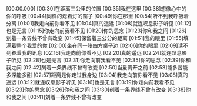 [00:00.000][00:30]在距离三公里的位置[00:35]我在这里[00:38]想像心中的你的呼吸[00:44]同样的熄着灯的窗子[00:49]你在那里[00:54]听不到我呼吸着分离[01:01]我走向前你看不见[01:04]真的遥远[01:08]就连叹息影子听见[01:12]也是无言[01:15]你走向前我看不见[01:20]你的思念[01:23]你和我之间[01:26]刻着一条界线不曾有改变[01:45]保留着三公分的距离[01:51]我的眼里[01:55]填满着整个我爱的你[02:00]坐在同一张四方桌子边[02:06]你的眼里[02:09]读不到眷着我的讯息[02:16]我走向前你看不见[02:20]真的遥远[02:24]就连叹息影子听见[02:28]也是无言[02:31]你走向前我看不见[02:35]你的思念[02:39]你和我之间[02:42]刻着一条界线不曾有改变[02:50]当爱离开之前[02:53]能多苦能多深能多甜[02:57]距离是你走过我身边[03:04]我走向前你看不见[03:08]真的遥远[03:12]就连叹息影子听见[03:16]也是无言[03:19]你走向前我看不见[03:23]你的思念[03:26]你和我之间[03:30]刻着一条界线不曾有改变[03:38]你和我之间[03:41]刻着一条界线不曾有改变